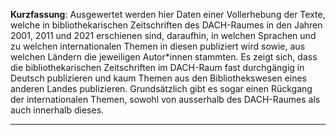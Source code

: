 **Kurzfassung**: Ausgewertet werden hier Daten einer Vollerhebung der Texte, welche in bibliothekarischen Zeitschriften des DACH-Raumes in den Jahren 2001, 2011 und 2021 erschienen sind, daraufhin, in welchen Sprachen und zu welchen internationalen Themen in diesen publiziert wird sowie, aus welchen Ländern die jeweiligen Autor*innen stammten. Es zeigt sich, dass die bibliothekarischen Zeitschriften im DACH-Raum fast durchgängig in Deutsch publizieren und kaum Themen aus den Bibliothekswesen eines anderen Landes publizieren. Grundsätzlich gibt es sogar einen Rückgang der internationalen Themen, sowohl von ausserhalb des DACH-Raumes als auch innerhalb dieses.

---

